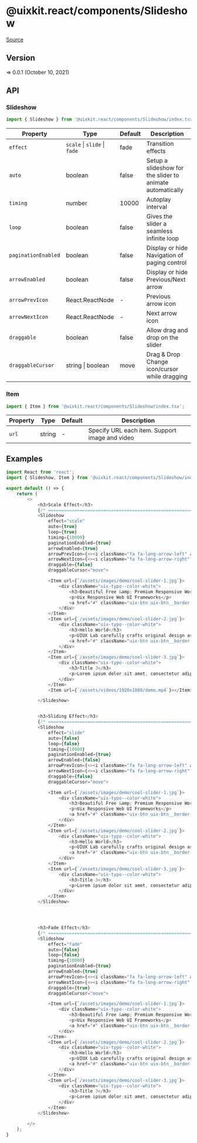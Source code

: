 # @uixkit.react/components/Slideshow

[Source](https://github.com/xizon/uix-kit-react/tree/main/src/client/components/Slideshow)

## Version

=> 0.0.1 (October 10, 2021)

## API

### Slideshow
```js
import { Slideshow } from '@uixkit.react/components/Slideshow/index.tsx';
```
| Property | Type | Default | Description |
| --- | --- | --- | --- |
| `effect` | `scale` \| `slide` \| `fade`  | fade | Transition effects |
| `auto` | boolean  | false | Setup a slideshow for the slider to animate automatically |
| `timing` | number  | 10000 | Autoplay interval |
| `loop` | boolean  | false | Gives the slider a seamless infinite loop |
| `paginationEnabled` | boolean  | false | Display or hide Navigation of paging control |
| `arrowEnabled` | boolean  | false | Display or hide Previous/Next arrow |
| `arrowPrevIcon` | React.ReactNode  | - | Previous arrow icon |
| `arrowNextIcon` | React.ReactNode  | - | Next arrow icon |
| `draggable` | boolean  | false | Allow drag and drop on the slider |
| `draggableCursor` | string \| boolean  | move | Drag & Drop Change icon/cursor while dragging |



### Item
```js
import { Item } from '@uixkit.react/components/Slideshow/index.tsx';
```
| Property | Type | Default | Description |
| --- | --- | --- | --- |
| `url` | string  | - | Specify URL each item. Support image and video |



## Examples

```js
import React from 'react';
import { Slideshow, Item } from '@uixkit.react/components/Slideshow/index.tsx';

export default () => {
    return (
        <>
            <h3>Scale Effect</h3>
            {/* ================================================================== */}
            <Slideshow
                effect="scale"
                auto={true}
                loop={true}
                timing={10000}
                paginationEnabled={true}
                arrowEnabled={true}
                arrowPrevIcon={<><i className="fa fa-long-arrow-left" aria-hidden="true"></i></>}
                arrowNextIcon={<><i className="fa fa-long-arrow-right" aria-hidden="true"></i></>}
                draggable={false}
                draggableCursor="move">

                <Item url={`/assets/images/demo/cool-slider-1.jpg`}>
                    <div className="uix-typo--color-white">
                        <h3>Beautiful Free &amp; Premium Responsive WordPress Themes</h3>
                        <p>Uix Responsive Web UI Frameworks</p>
                        <a href="#" className="uix-btn uix-btn__border--thin uix-btn__margin--b uix-btn__size--s uix-btn__bg--secondary is-pill is-fill-white">Link To</a>
                    </div>
                </Item>
                <Item url={`/assets/images/demo/cool-slider-2.jpg`}>
                    <div className="uix-typo--color-white">
                        <h3>Hello World</h3>
                        <p>UIUX Lab carefully crafts original design assets and publishes articles about UI/UX trends!</p>
                        <a href="#" className="uix-btn uix-btn__border--thin uix-btn__margin--b uix-btn__size--s uix-btn__bg--secondary is-pill is-fill-white">Link To</a>
                    </div>
                </Item>
                <Item url={`/assets/images/demo/cool-slider-3.jpg`}>
                    <div className="uix-typo--color-white">
                        <h3>Title 3</h3>
                        <p>Lorem ipsum dolor sit amet, consectetur adipiscing elit.</p>
                    </div>
                </Item>
                <Item url={`/assets/videos/1920x1080/demo.mp4`}></Item>

            </Slideshow>


            <h3>Sliding Effect</h3>
            {/* ================================================================== */}
            <Slideshow
                effect="slide"
                auto={false}
                loop={false}
                timing={10000}
                paginationEnabled={true}
                arrowEnabled={false}
                arrowPrevIcon={<><i className="fa fa-long-arrow-left" aria-hidden="true"></i></>}
                arrowNextIcon={<><i className="fa fa-long-arrow-right" aria-hidden="true"></i></>}
                draggable={false}
                draggableCursor="move">

                <Item url={`/assets/images/demo/cool-slider-1.jpg`}>
                    <div className="uix-typo--color-white">
                        <h3>Beautiful Free &amp; Premium Responsive WordPress Themes</h3>
                        <p>Uix Responsive Web UI Frameworks</p>
                        <a href="#" className="uix-btn uix-btn__border--thin uix-btn__margin--b uix-btn__size--s uix-btn__bg--secondary is-pill is-fill-white">Link To</a>
                    </div>
                </Item>
                <Item url={`/assets/images/demo/cool-slider-2.jpg`}>
                    <div className="uix-typo--color-white">
                        <h3>Hello World</h3>
                        <p>UIUX Lab carefully crafts original design assets and publishes articles about UI/UX trends!</p>
                        <a href="#" className="uix-btn uix-btn__border--thin uix-btn__margin--b uix-btn__size--s uix-btn__bg--secondary is-pill is-fill-white">Link To</a>
                    </div>
                </Item>
                <Item url={`/assets/images/demo/cool-slider-3.jpg`}>
                    <div className="uix-typo--color-white">
                        <h3>Title 3</h3>
                        <p>Lorem ipsum dolor sit amet, consectetur adipiscing elit.</p>
                    </div>
                </Item>
            </Slideshow>




            <h3>Fade Effect</h3>
            {/* ================================================================== */}
            <Slideshow
                effect="fade"
                auto={false}
                loop={false}
                timing={10000}
                paginationEnabled={true}
                arrowEnabled={true}
                arrowPrevIcon={<><i className="fa fa-long-arrow-left" aria-hidden="true"></i></>}
                arrowNextIcon={<><i className="fa fa-long-arrow-right" aria-hidden="true"></i></>}
                draggable={true}
                draggableCursor="move">

                <Item url={`/assets/images/demo/cool-slider-1.jpg`}>
                    <div className="uix-typo--color-white">
                        <h3>Beautiful Free &amp; Premium Responsive WordPress Themes</h3>
                        <p>Uix Responsive Web UI Frameworks</p>
                        <a href="#" className="uix-btn uix-btn__border--thin uix-btn__margin--b uix-btn__size--s uix-btn__bg--secondary is-pill is-fill-white">Link To</a>
                    </div>
                </Item>
                <Item url={`/assets/images/demo/cool-slider-2.jpg`}>
                    <div className="uix-typo--color-white">
                        <h3>Hello World</h3>
                        <p>UIUX Lab carefully crafts original design assets and publishes articles about UI/UX trends!</p>
                        <a href="#" className="uix-btn uix-btn__border--thin uix-btn__margin--b uix-btn__size--s uix-btn__bg--secondary is-pill is-fill-white">Link To</a>
                    </div>
                </Item>
                <Item url={`/assets/images/demo/cool-slider-3.jpg`}>
                    <div className="uix-typo--color-white">
                        <h3>Title 3</h3>
                        <p>Lorem ipsum dolor sit amet, consectetur adipiscing elit.</p>
                    </div>
                </Item>
            </Slideshow>

        </>
    );
}

```